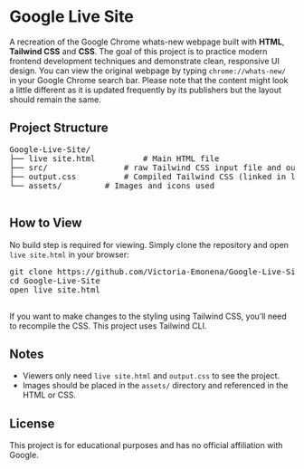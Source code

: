 <h1>Google Live Site</h1>
<p>
    A recreation of the Google Chrome whats-new webpage built with 
    <strong>HTML</strong>, <strong>Tailwind CSS</strong> and <strong>CSS</strong>. 
    The goal of this project is to practice modern frontend development techniques 
    and demonstrate clean, responsive UI design. You can view the original webpage by typing <code>chrome://whats-new/</code> in your Google Chrome search bar. Please note that the content might look a little different as it is updated frequently by its publishers but the layout should remain the same.
</p>
<h2>Project Structure</h2>
  <pre>
Google-Live-Site/
├── live site.html          # Main HTML file
├── src/                # raw Tailwind CSS input file and output file for compilation
├── output.css          # Compiled Tailwind CSS (linked in live site.html)
└── assets/         # Images and icons used
  </pre>

  <h2>How to View</h2>
  <p>
    No build step is required for viewing.  
    Simply clone the repository and open <code>live site.html</code> in your browser:
  </p>

  <pre>
git clone https://github.com/Victoria-Emonena/Google-Live-Site.git
cd Google-Live-Site
open live site.html
  </pre>
  
  <p>
    If you want to make changes to the styling using Tailwind CSS, you’ll need to recompile the CSS.  
    This project uses Tailwind CLI.
  </p>

  <h2>Notes</h2>
  <ul>
    <li>Viewers only need <code>live site.html</code> and <code>output.css</code> to see the project.</li>
    <li>Images should be placed in the <code>assets/</code> directory and referenced in the HTML or CSS.</li>
  </ul>

  <h2>License</h2>
  <p>
    This project is for educational purposes and has no official affiliation with Google.
  </p>


